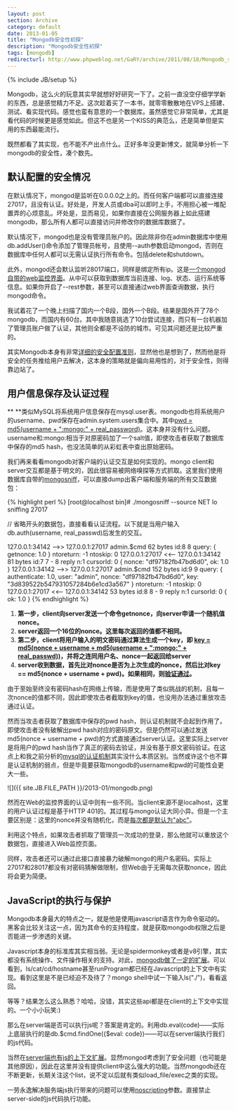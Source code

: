 ```yaml
---
layout: post
section: Archive
category: default
date: 2013-01-05
title: "Mongodb安全性初探"
description: "Mongodb安全性初探"
tags: [mongodb]
redirecturl: http://www.phpweblog.net/GaRY/archive/2011/08/18/Mongodb_secuirty_anaylze.html
---
```

{% include JB/setup %}

Mongodb，这么火的玩意其实早就想好好研究一下了。之前一直没空仔细学学新的东西，总是感觉精力不足。这次趁着买了一本书，就零零散散地在VPS上搭建、测试、看实现代码。感觉也蛮有意思的一个数据库。虽然感觉它非常简单，尤其是看代码的时候更是感觉如此。但这不也是另一个KISS的典范么，还是简单但是实用的东西最能流行。

既然都看了其实现，也不能不产出点什么。正好多年没更新博文，就简单分析一下mongodb的安全性，凑个数先。

默认配置的安全情况
------------------

在默认情况下，mongod是监听在0.0.0.0之上的。而任何客户端都可以直接连接27017，且没有认证。好处是，开发人员或dba可以即时上手，不用担心被一堆配置弄的心烦意乱。坏处是，显而易见，如果你直接在公网服务器上如此搭建mongodb，那么所有人都可以直接访问并修改你的数据库数据了。

默认情况下，mongod也是没有管理员账户的。因此除非你在admin数据库中使用db.addUser()命令添加了管理员帐号，且使用--auth参数启动mongod，否则在数据库中任何人都可以无需认证执行所有命令。包括delete和shutdown。

此外，mongod还会默认监听28017端口，同样是绑定所有ip。这是[一个mongod自带的web监控界面](http://www.mongodb.org/display/DOCS/Http+Interface)。从中可以获取到数据库当前连接、log、状态、运行系统等信息。如果你开启了--rest参数，甚至可以直接通过web界面查询数据，执行mongod命令。

我试着花了一个晚上扫描了国内一个B段，国外一个B段。结果是国外开了78个mongodb，而国内有60台。其中我随意挑选了10台尝试连接，而只有一台机器加了管理员账户做了认证，其他则全都是不设防的城市。可见其问题还是比较严重的。

其实Mongodb本身有非常[详细的安全配置准则](http://www.mongodb.org/display/DOCS/Security+and+Authentication)，显然他也是想到了，然而他是将安全的任务推给用户去解决，这本身的策略就是偏向易用性的，对于安全性，则得靠边站了。

**用户信息保存及认证过程**
--------------------------

**
**类似MySQL将系统用户信息保存在mysql.user表。mongodb也将系统用户的username、pwd保存在admin.system.users集合中。其中[pwd
= md5(username + ":mongo:" +
real\_password)](https://github.com/mongodb/mongo/blob/r1.9.1/shell/db.js#L71)。这本身并没有什么问题。username和:mongo:相当于对原密码加了一个salt值，即使攻击者获取了数据库中保存的md5
hash，也没法简单的从彩虹表中查出原始密码。

我们再来看看mongodb对客户端的认证交互是如何实现的。mongo
client和server交互都是基于明文的，因此很容易被网络嗅探等方式抓取。这里我们使用数据库自带的[mongosniff](http://www.mongodb.org/display/DOCS/mongosniff)，可以直接dump出客户端和服务端的所有交互数据包：

{% highlight perl %}
[root@localhost bin]# ./mongosniff --source NET lo
sniffing 27017 

 // 省略开头的数据包，直接看看认证流程。以下就是当用户输入db.auth(username, real_passwd)后发生的交互。

127.0.0.1:34142  -->> 127.0.0.1:27017 admin.$cmd  62 bytes  id:8        8
        query: { getnonce: 1.0 }  ntoreturn: -1 ntoskip: 0
127.0.0.1:27017  <<--  127.0.0.1:34142   81 bytes  id:7 7 - 8
        reply n:1 cursorId: 0
        { nonce: "df97182fb47bd6d0", ok: 1.0 }
127.0.0.1:34142  -->> 127.0.0.1:27017 admin.$cmd  152 bytes  id:9       9
        query: { authenticate: 1.0, user: "admin", nonce: "df97182fb47bd6d0", key: "3d839522b547931057284b6e1cd3a567" }  ntoreturn: -1 ntoskip: 0
127.0.0.1:27017  <<--  127.0.0.1:34142   53 bytes  id:8 8 - 9
        reply n:1 cursorId: 0
        { ok: 1.0 }
{% endhighlight %}

1.  **第一步，client向server发送一个命令getnonce，向server申请一个随机值nonce。**
2.  **server返回一个16位的nonce。这里每次返回的值都不相同。**
3.  **第二步，client将用户输入的明文密码通过算法生成一个key，即 [key = md5(nonce + username + md5(username + ":mongo:" + real_passwd))](https://github.com/mongodb/mongo/blob/r1.9.1/shell/db.js#L90)，并将之连同用户名、nonce一起返回给server**
4.  **server收到数据，首先比对nonce是否为上次生成的nonce，然后比对key == md5(nonce + username + pwd)。如果相同，则[验证通过](https://github.com/mongodb/mongo/blob/r1.9.1/db/security_commands.cpp#L71)。**

由于至始至终没有密码hash在网络上传输，而是使用了类似挑战的机制，且每一次nonce的值都不同，因此即使攻击者截取到key的值，也没用办法通过重放攻击通过认证。

然而当攻击者获取了数据库中保存的pwd
hash，则认证机制就不会起到作用了。即使攻击者没有破解出pwd
hash对应的密码原文。但是仍然可以通过发送md5(nonce + username +
pwd)的方式直接通过server认证。这里实际上server是将用户的pwd
hash当作了真正的密码去验证，并没有基于原文密码验证。在这点上和我之前分析的[mysql的认证机制](http://www.phpweblog.net/GaRY/archive/2010/08/20/mysql_client_to_server_auth_method.html)其实没什么本质区别。当然或许这个也不算是认证机制的弱点，但是毕竟要获取mongodb的username和pwd的可能性会更大一些。


![]({{ site.JB.FILE_PATH }}/2013-01/mongodb.png)


然而在Web的监控界面的认证中则有一些不同。当client来源不是localhost，这里的用户认证过程是基于HTTP
401的。其过程与mongo认证大同小异。但是一个主要区别是：这里的nonce并没有随机化，而是[每次都是默认为"abc"](https://github.com/mongodb/mongo/blob/r1.9.2/db/dbwebserver.cpp#L130)。

利用这个特点，如果攻击者抓取了管理员一次成功的登录，那么他就可以重放这个数据包，直接进入Web监控页面。

同样，攻击者还可以通过此接口直接暴力破解mongo的用户名密码。实际上27017和28017都没有对密码猜解做限制，但Web由于无需每次获取nonce，因此将会更为简便。

JavaScript的执行与保护
----------------------

Mongodb本身最大的特点之一，就是他是使用javascript语言作为命令驱动的。黑客会比较关注这一点，因为其命令的支持程度，就是获取mongodb权限之后是否能进一步渗透的关键。

Javascript本身的标准库其实相当弱。无论是spidermonkey或者是v8引擎，其实都没有系统操作、文件操作相关的支持。对此，[mongodb做了一定的扩展](https://github.com/mongodb/mongo/blob/r1.9.1/shell/shell_utils.cpp#L890)。可以看到，ls/cat/cd/hostname甚至runProgram都已经在Javascript的上下文中有实现。看到这里是不是已经迫不及待了？mongo
shell中试一下输入ls("./")，看看返回。

等等？结果怎么这么熟悉？哈哈，没错，其实这些api都是在client的上下文中实现的。一个小小玩笑:)

那么在server端是否可以执行js呢？答案是肯定的。利用db.eval(code)——实际上底层执行的是db.$cmd.findOne({$eval:
code})——可以在server端执行我们的js代码。

当然在[server端也有js的上下文扩展](https://github.com/mongodb/mongo/blob/r1.9.2/scripting/utils.cpp#L67)。显然mongod考虑到了安全问题（也可能是其他原因），因此在这里并没有提供client中这么强大的功能。当然mongodb还在不断更新，长期关注这个list，说不定以后就有类似load_file/exec之类的实现。

一劳永逸解决服务端js执行带来的问题可以使用[noscripting](http://www.mongodb.org/display/DOCS/Command+Line+Parameters)参数。直接禁止server-side的js代码执行功能。
